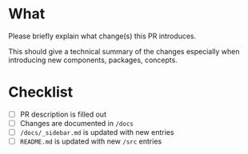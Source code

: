 # What

Please briefly explain what change(s) this PR introduces.

This should give a technical summary of the changes especially when introducing new components, packages, concepts.

# Checklist
- [ ] PR description is filled out
- [ ] Changes are documented in `/docs`
- [ ] `/docs/_sidebar.md` is updated with new entries
- [ ] `README.md` is updated with new `/src` entries